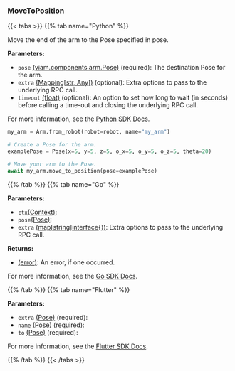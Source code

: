 ### MoveToPosition

{{< tabs >}}
{{% tab name="Python" %}}

Move the end of the arm to the Pose specified in pose.

**Parameters:**

- `pose` [(viam.components.arm.Pose)](<INSERT PARAM TYPE LINK>) (required): The destination Pose for the arm.
- `extra` [(Mapping[str, Any])](<INSERT PARAM TYPE LINK>) (optional): Extra options to pass to the underlying RPC call.
- `timeout` [(float)](<INSERT PARAM TYPE LINK>) (optional): An option to set how long to wait (in seconds) before calling a time-out and closing the underlying RPC call.


For more information, see the [Python SDK Docs](https://python.viam.dev/autoapi/viam/components/arm/client/index.html#viam.components.arm.client.ArmClient.move_to_position).

``` python {class="line-numbers linkable-line-numbers"}
my_arm = Arm.from_robot(robot=robot, name="my_arm")

# Create a Pose for the arm.
examplePose = Pose(x=5, y=5, z=5, o_x=5, o_y=5, o_z=5, theta=20)

# Move your arm to the Pose.
await my_arm.move_to_position(pose=examplePose)

```

{{% /tab %}}
{{% tab name="Go" %}}

**Parameters:**

- `ctx`[(Context)](https://pkg.go.dev/context#ctx):
- `pose`[(Pose)](https://pkg.go.dev/go.viam.com/rdk@v0.26.0/spatialmath#pose):
- `extra` [(map[string]interface\{\})](https://go.dev/blog/maps): Extra options to pass to the underlying RPC call.

**Returns:**

- [(error)](https://pkg.go.dev/builtin#error): An error, if one occurred.

For more information, see the [Go SDK Docs](https://pkg.go.dev/go.viam.com/rdk/components/arm#Arm).

{{% /tab %}}
{{% tab name="Flutter" %}}

**Parameters:**

- `extra` [(Pose)](https://flutter.viam.dev/viam_sdk/Pose-class.html) (required):
- `name` [(Pose)](https://flutter.viam.dev/viam_sdk/Pose-class.html) (required):
- `to` [(Pose)](https://flutter.viam.dev/viam_sdk/Pose-class.html) (required):


For more information, see the [Flutter SDK Docs](https://flutter.viam.dev/viam_protos.component.arm/ArmServiceClient/moveToPosition.html).

{{% /tab %}}
{{< /tabs >}}
